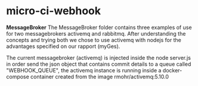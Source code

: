 # micro-ci-webhook


**MessageBroker**
The MessageBroker folder contains three examples of use for two messagebrokers activemq and rabbitmq.
After understanding the concepts and trying both we chose to use activemq with nodejs for the advantages specified on our rapport (myGes).

The current messagebroker (activemq) is injected inside the node server.js in order send the json object that contains commit details to a queue called "WEBHOOK_QUEUE", the activemq instance is running inside a docker-compose container created from the image rmohr/activemq:5.10.0  

